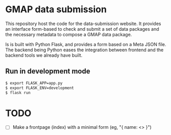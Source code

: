 # GMAP data submission

This repository host the code for the data-submission website.
It provides an interface form-based to check and submit a set of data packages 
and the necessary metadata to compose a GMAP data package.

Is is built with Python Flask, and provides a form based on a Meta JSON file.
The backend being Python eases the integration between frontend and the backend
tools we already have built.


## Run in development mode

```bash
$ export FLASK_APP=app.py
$ export FLASK_ENV=development
$ flask run
```


# TODO

- [ ] Make a frontpage (index) with a minimal form (eg, "{ name: <> }")

